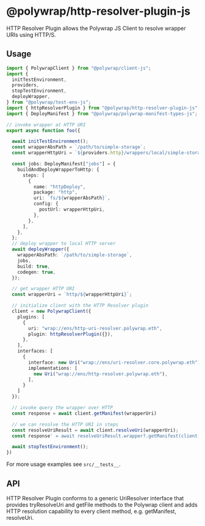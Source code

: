 # @polywrap/http-resolver-plugin-js

HTTP Resolver Plugin allows the Polywrap JS Client to resolve wrapper URIs using HTTP/S.

## Usage

``` typescript
import { PolywrapClient } from "@polywrap/client-js";
import {
  initTestEnvironment,
  providers,
  stopTestEnvironment,
  deployWrapper,
} from "@polywrap/test-env-js";
import { httpResolverPlugin } from "@polywrap/http-resolver-plugin-js";
import { DeployManifest } from "@polywrap/polywrap-manifest-types-js";

// invoke wrapper at HTTP URI
export async function foo({

  await initTestEnvironment();
  const wrapperAbsPath = `/path/to/simple-storage`;
  const wrapperHttpUri = `${providers.http}/wrappers/local/simple-storage`;

  const jobs: DeployManifest["jobs"] = {
    buildAndDeployWrapperToHttp: {
      steps: [
        {
          name: "httpDeploy",
          package: "http",
          uri: `fs/${wrapperAbsPath}`,
          config: {
            postUrl: wrapperHttpUri,
          },
        },
      ],
    },
  };
  // deploy wrapper to local HTTP server
  await deployWrapper({
    wrapperAbsPath: `/path/to/simple-storage`,
    jobs,
    build: true,
    codegen: true,
  });

  // get wrapper HTTP URI
  const wrapperUri = `http/${wrapperHttpUri}`;

  // initialize client with the HTTP Resolver plugin
  client = new PolywrapClient({
    plugins: [
      {
        uri: "wrap://ens/http-uri-resolver.polywrap.eth",
        plugin: httpResolverPlugin({}),
      },
    ],
    interfaces: [
      {
        interface: new Uri("wrap://ens/uri-resolver.core.polywrap.eth"),
        implementations: [
          new Uri("wrap://ens/http-resolver.polywrap.eth"),
        ],
      }
    ]
  });

  // invoke query the wrapper over HTTP
  const response = await client.getManifest(wrapperUri)

  // we can resolve the HTTP URI in steps
  const resolveUriResult = await client.resolveUri(wrapperUri);
  const response' = await resolveUriResult.wrapper?.getManifest(client);

  await stopTestEnvironment();
})
```
For more usage examples see `src/__tests__`.

## API

HTTP Resolver Plugin conforms to a generic UriResolver interface that provides tryResolveUri and getFile methods to the Polywrap client and adds HTTP resolution capability to every client method, e.g. getManifest, resolveUri.
